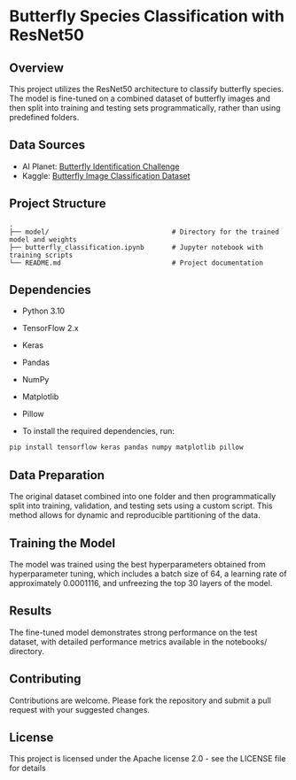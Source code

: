 # Butterfly Species Classification with ResNet50
 
## Overview
This project utilizes the ResNet50 architecture to classify butterfly species. The model is fine-tuned on a combined dataset of butterfly images and then split into training and testing sets programmatically, rather than using predefined folders.

## Data Sources
- AI Planet: [Butterfly Identification Challenge](https://aiplanet.com/challenges/325/butterfly_identification/data)
- Kaggle: [Butterfly Image Classification Dataset](https://www.kaggle.com/datasets/phucthaiv02/butterfly-image-classification)

## Project Structure
```plaintext
.
├── model/                               # Directory for the trained model and weights
├── butterfly_classification.ipynb       # Jupyter notebook with training scripts
└── README.md                            # Project documentation
```

## Dependencies
- Python 3.10
- TensorFlow 2.x
- Keras
- Pandas
- NumPy
- Matplotlib
- Pillow

- To install the required dependencies, run:
```bash
pip install tensorflow keras pandas numpy matplotlib pillow
```

## Data Preparation
The original dataset combined into one folder and then programmatically split into training, validation, and testing sets using a custom script. This method allows for dynamic and reproducible partitioning of the data.

## Training the Model
The model was trained using the best hyperparameters obtained from hyperparameter tuning, which includes a batch size of 64, a learning rate of approximately 0.0001116, and unfreezing the top 30 layers of the model.

## Results
The fine-tuned model demonstrates strong performance on the test dataset, with detailed performance metrics available in the notebooks/ directory.

## Contributing
Contributions are welcome. Please fork the repository and submit a pull request with your suggested changes.

## License
This project is licensed under the Apache license 2.0 - see the LICENSE file for details
